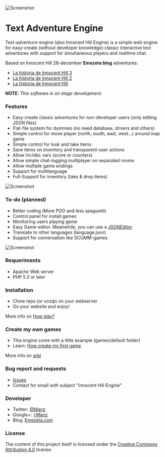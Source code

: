 ![Screenshot](https://raw.github.com/ManzDev/text-adventure-engine/master/docs/text-adventure.gif)

# Text Adventure Engine

Text-adventure-engine (also Innocent Hill Engine) is a simple web engine for easy-create (without developer knowledge) classic interactive text adventures with support for simultaneous players and realtime chat.

Based on Innocent Hill 28-december **Emezeta blog** adventures:
- [La historia de Innocent Hill 3](http://www.emezeta.com/articulos/la-historia-de-innocent-hill-2011)
- [La historia de Innocent Hill 2](http://www.emezeta.com/articulos/la-historia-de-innocent-hill-2)
- [La historia de Innocent Hill](http://www.emezeta.com/articulos/la-historia-de-innocent-hill)

**NOTE**: *This software is on stage development.*

### Features

- Easy-create classic adventures for non-developer users (only editing JSON files)
- Flat-file system for dummies (no need database, drivers and others)
- Simple control for move player (north, south, east, west...) around map game
- Simple control for look and take items
- Save items on inventory and transparent-user actions
- Allow inc/dec vars (score or counters)
- Allow simple chat-logging multiplayer on separated rooms
- Allow multiple game endings
- Support for multilanguage
- Full-Support for inventory (take & drop items)

![Screenshot](https://raw.github.com/ManzDev/text-adventure-engine/master/docs/items.gif)

### To-do (planned)

- Better coding (More POO and less spaguetti)
- Control panel for install games
- Monitoring users playing game
- Easy Game-editor. Meanwhile, you can use a [JSONEditor](https://github.com/josdejong/jsoneditor/)
- Translate to other languages (language.json)
- Support for conversation like SCUMM-games

![Screenshot](https://raw.github.com/ManzDev/text-adventure-engine/master/docs/talking.gif)

### Requeriments

- Apache Web server
- PHP 5.3 or later

### Installation

- Clone repo (or unzip) on your webserver
- Go your website and enjoy!

More info on [How play?](https://github.com/ManzDev/text-adventure-engine/wiki/How-play-game)

### Create my own games

- This engine come with a little example (games/default folder)
- Learn: [How create my first game](https://github.com/ManzDev/text-adventure-engine/wiki/Create-my-first-game)
 
More info on [wiki](https://github.com/ManzDev/text-adventure-engine/wiki)

### Bug report and requests

- [Issues](https://github.com/ManzDev/text-adventure-engine/issues)
- Contact for email with subject "Innocent Hill Engine"

### Developer

- Twitter: [@Manz](http://twitter.com/Manz)
- Google+: [+Manz](https://plus.google.com/+JoseRomanHernandezMartin)
- Blog: [Emezeta.com](http://www.emezeta.com/)

### License

The content of this project itself is licensed under the [Creative Commons Attribution 4.0](http://creativecommons.org/licenses/by-nc-sa/4.0/) license.